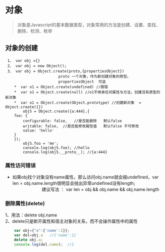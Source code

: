 对象
===
>对象是Javascript的基本数据类型，对象常用的方法是创建、设置、查找、删除、检测、枚举

## 对象的创建

```javascriptvar 
 1、 var obj ={}
 2、 var obj = new Object();
 3、 var obj = Object.create(proto,{propertiesObject})
						proto 一个对象，作为新创建对象的原型。    
						propertiesObject  可选
    *  var o1 = Object.create(undefined) //报错
    *  var o1 = Object.create(null) //o1不继承任何属性与方法，创建没有原型的新对象
    *  var o1 = Object.create(Object.prototype) //创建新对象  =  Object.create({})
    	obj5 = Object.create({a:444},{
	foo: {
	    configurable: false,   //是否能删除   默认false
	    writable: false,  //是否能修改属性值   默认false 不可修改
	    value: 'hello'
	}
    });
		obj5.foo = 'me';
		console.log(obj5.foo); //hello
		console.log(obj5.__proto__); //{a:444}
```

### 属性访问错误

+ 如果obj找个对象没有name属性，那么访问obj.name就会报undefined，var len = obj.name.length很明显会抛出异常undefined没有length;<br />
                        建议写法 ： var len = obj && obj.name && obj.name.length
### 删除属性(delete)
1、用法：delete obj.name   <br/>
2、delete只是断开属性和宿主对象的关系，而不会操作属性中的属性<br/>
```javascript
    var obj={"a":{'name':1}};
    var del=obj.a   //{'name':1}
    delete obj.a;
    console.log(del.name);  //1
```

